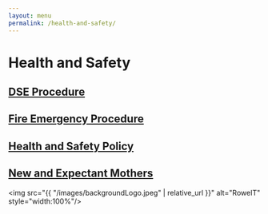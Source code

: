 ```yaml
---
layout: menu
permalink: /health-and-safety/
---
```


<h1>Health and Safety</h1>
<h2><a href="{{ "/health-and-safety/DSE-Procedure.html" | relative_url }}">DSE Procedure</a></h2>
<h2><a href="{{ "/Fire-Emergency-Procedure.html" | relative_url }}">Fire Emergency Procedure</a></h2>
<h2><a href="{{ "/Health-and-Safety-Policy.html" | relative_url }}">Health and Safety Policy</a></h2>
<h2><a href="{{ "/New-and-Expectant-Mothers.html" | relative_url }}">New and Expectant Mothers</a></h2>

<img src="{{ "/images/backgroundLogo.jpeg" | relative_url }}" alt="RoweIT"  style="width:100%"/>

